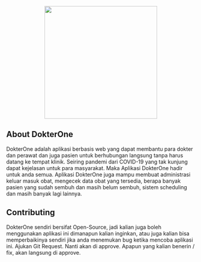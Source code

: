 <p align="center"><a href="#"><img src="https://user-images.githubusercontent.com/40566790/125743825-6fabea4e-d50f-490f-bedd-2f1088718483.png" width="300"></p></a>


## About DokterOne

DokterOne adalah aplikasi berbasis web yang dapat membantu para dokter dan perawat dan juga pasien untuk berhubungan langsung tanpa harus datang ke tempat klinik. Seiring pandemi dari COVID-19 yang tak kunjung dapat kejelasan untuk para masyarakat. Maka Aplikasi DokterOne hadir untuk anda semua. Aplikasi DokterOne juga mampu membuat administrasi keluar masuk obat, mengecek data obat yang tersedia, berapa banyak pasien yang sudah sembuh dan masih belum sembuh, sistem scheduling dan masih banyak lagi lainnya.

## Contributing
DokterOne sendiri bersifat Open-Source, jadi kalian juga boleh menggunakan aplikasi ini dimanapun kalian inginkan, atau juga kalian bisa memperbaikinya sendiri jika anda menemukan bug ketika mencoba aplikasi ini. Ajukan Git Request. Nanti akan di approve. Apapun yang kalian benerin / fix, akan langsung di approve.
